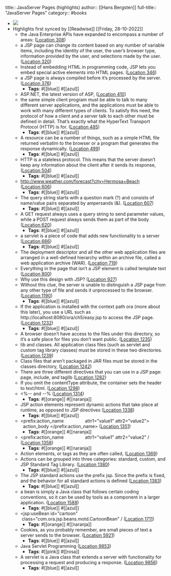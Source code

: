 title:: JavaServer Pages (highlights)
author:: [[Hans Bergsten]]
full-title:: "JavaServer Pages"
category:: #books

- ![](https://images-na.ssl-images-amazon.com/images/I/514oOAgmIlL._SL200_.jpg)
- Highlights first synced by [[Readwise]] [[Friday, 28-10-2022]]
	- the Java Enterprise APIs have expanded to encompass a number of areas: ([Location 308](https://readwise.io/to_kindle?action=open&asin=B0093T4LXG&location=308))
	- a JSP page can change its content based on any number of variable items, including the identity of the user, the user’s browser type, information provided by the user, and selections made by the user. ([Location 320](https://readwise.io/to_kindle?action=open&asin=B0093T4LXG&location=320))
	- Instead of embedding HTML in programming code, JSP lets you embed special active elements into HTML pages. ([Location 346](https://readwise.io/to_kindle?action=open&asin=B0093T4LXG&location=346))
	- a JSP page is always compiled before it’s processed by the server. ([Location 376](https://readwise.io/to_kindle?action=open&asin=B0093T4LXG&location=376))
		- **Tags**: #[[blue]] #[[azul]]
	- ASP.NET, the latest version of ASP, ([Location 410](https://readwise.io/to_kindle?action=open&asin=B0093T4LXG&location=410))
	- the same simple client program must be able to talk to many different server applications, and the applications must be able to work with many different types of clients. To satisfy this need, the protocol of how a client and a server talk to each other must be defined in detail. That’s exactly what the HyperText Transport Protocol (HTTP) is for. ([Location 485](https://readwise.io/to_kindle?action=open&asin=B0093T4LXG&location=485))
		- **Tags**: #[[blue]] #[[azul]]
	- A resource can be a number of things, such as a simple HTML file returned verbatim to the browser or a program that generates the response dynamically. ([Location 499](https://readwise.io/to_kindle?action=open&asin=B0093T4LXG&location=499))
		- **Tags**: #[[blue]] #[[azul]]
	- HTTP is a stateless protocol. This means that the server doesn’t keep any information about the client after it sends its response, ([Location 504](https://readwise.io/to_kindle?action=open&asin=B0093T4LXG&location=504))
		- **Tags**: #[[blue]] #[[azul]]
	- http://www.weather.com/forecast?city=Hermosa+Beach ([Location 606](https://readwise.io/to_kindle?action=open&asin=B0093T4LXG&location=606))
		- **Tags**: #[[blue]] #[[azul]]
	- The query string starts with a question mark (?) and consists of name/value pairs separated by ampersands (&). ([Location 607](https://readwise.io/to_kindle?action=open&asin=B0093T4LXG&location=607))
		- **Tags**: #[[blue]] #[[azul]]
	- A GET request always uses a query string to send parameter values, while a POST request always sends them as part of the body ([Location 620](https://readwise.io/to_kindle?action=open&asin=B0093T4LXG&location=620))
		- **Tags**: #[[blue]] #[[azul]]
	- a servlet is a piece of code that adds new functionality to a server ([Location 666](https://readwise.io/to_kindle?action=open&asin=B0093T4LXG&location=666))
		- **Tags**: #[[blue]] #[[azul]]
	- The deployment descriptor and all the other web application files are arranged in a well-defined hierarchy within an archive file, called a web application archive (WAR). ([Location 719](https://readwise.io/to_kindle?action=open&asin=B0093T4LXG&location=719))
	- Everything in the page that isn’t a JSP element is called template text ([Location 800](https://readwise.io/to_kindle?action=open&asin=B0093T4LXG&location=800))
	- Why use this design with JSP? ([Location 927](https://readwise.io/to_kindle?action=open&asin=B0093T4LXG&location=927))
	- Without this clue, the server is unable to distinguish a JSP page from any other type of file and sends it unprocessed to the browser. ([Location 1190](https://readwise.io/to_kindle?action=open&asin=B0093T4LXG&location=1190))
		- **Tags**: #[[blue]] #[[azul]]
	- If the application is installed with the context path ora (more about this later), you use a URL such as http://localhost:8080/ora/ch5/easy.jsp to access the JSP page. ([Location 1232](https://readwise.io/to_kindle?action=open&asin=B0093T4LXG&location=1232))
		- **Tags**: #[[blue]] #[[azul]]
	- A browser doesn’t have access to the files under this directory, so it’s a safe place for files you don’t want public. ([Location 1235](https://readwise.io/to_kindle?action=open&asin=B0093T4LXG&location=1235))
	- lib and classes. All application class files (such as servlet and custom tag library classes) must be stored in these two directories. ([Location 1239](https://readwise.io/to_kindle?action=open&asin=B0093T4LXG&location=1239))
	- Class files that aren’t packaged in JAR files must be stored in the classes directory, ([Location 1242](https://readwise.io/to_kindle?action=open&asin=B0093T4LXG&location=1242))
	- There are three different directives that you can use in a JSP page: page, include, and taglib ([Location 1282](https://readwise.io/to_kindle?action=open&asin=B0093T4LXG&location=1282))
	- If you omit the contentType attribute, the container sets the header to text/html. ([Location 1298](https://readwise.io/to_kindle?action=open&asin=B0093T4LXG&location=1298))
	- <%-- and --% ([Location 1314](https://readwise.io/to_kindle?action=open&asin=B0093T4LXG&location=1314))
		- **Tags**: #[[orange]] #[[naranja]]
	- JSP action elements represent dynamic actions that take place at runtime, as opposed to JSP directives ([Location 1338](https://readwise.io/to_kindle?action=open&asin=B0093T4LXG&location=1338))
		- **Tags**: #[[blue]] #[[azul]]
	- <prefix:action_name                 attr1="value1" attr2="value2">   action_body </prefix:action_name> ([Location 1351](https://readwise.io/to_kindle?action=open&asin=B0093T4LXG&location=1351))
		- **Tags**: #[[orange]] #[[naranja]]
	- <prefix:action_name                 attr1="value1" attr2="value2" / ([Location 1358](https://readwise.io/to_kindle?action=open&asin=B0093T4LXG&location=1358))
		- **Tags**: #[[orange]] #[[naranja]]
	- Action elements, or tags as they are often called, ([Location 1369](https://readwise.io/to_kindle?action=open&asin=B0093T4LXG&location=1369))
	- Actions can be grouped into three categories: standard, custom, and JSP Standard Tag Library. ([Location 1380](https://readwise.io/to_kindle?action=open&asin=B0093T4LXG&location=1380))
		- **Tags**: #[[blue]] #[[azul]]
	- The JSP standard actions use the prefix jsp. Since the prefix is fixed, and the behavior for all standard actions is defined ([Location 1383](https://readwise.io/to_kindle?action=open&asin=B0093T4LXG&location=1383))
		- **Tags**: #[[blue]] #[[azul]]
	- a bean is simply a Java class that follows certain coding conventions, so it can be used by tools as a component in a larger application. ([Location 1588](https://readwise.io/to_kindle?action=open&asin=B0093T4LXG&location=1588))
		- **Tags**: #[[blue]] #[[azul]]
	- <jsp:useBean id="cartoon"       class="com.ora.jsp.beans.motd.CartoonBean" / ([Location 1711](https://readwise.io/to_kindle?action=open&asin=B0093T4LXG&location=1711))
		- **Tags**: #[[orange]] #[[naranja]]
	- Cookies, as you probably remember, are small pieces of text a server sends to the browser. ([Location 5921](https://readwise.io/to_kindle?action=open&asin=B0093T4LXG&location=5921))
		- **Tags**: #[[blue]] #[[azul]]
	- Java Servlet Programming ([Location 9853](https://readwise.io/to_kindle?action=open&asin=B0093T4LXG&location=9853))
		- **Tags**: #[[pink]] #[[rosa]]
	- A servlet is a Java class that extends a server with functionality for processing a request and producing a response. ([Location 9856](https://readwise.io/to_kindle?action=open&asin=B0093T4LXG&location=9856))
		- **Tags**: #[[blue]] #[[azul]]